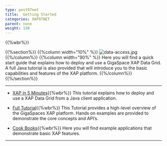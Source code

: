 ```yaml
---
type: post97net
title:  Getting Started
categories: XAP97NET
parent: none
weight: 150
---
```


{{%wbr%}}

{{%section%}}
{{%column width="10%" %}}
![data-access.jpg](/attachment_files/subject/data-access.png)
{{%/column%}}
{{%column width="90%" %}}
Here you will find a quick start guide that explains how to deploy and use a GigaSpace XAP Data Grid.
A full Java tutorial is also provided that will introduce you to the basic capabilities and features of the XAP platform.
{{%/column%}}
{{%/section%}}

<hr/>

- [XAP in 5 Minutes](./dotnet-your-first-data-grid-application.html){{%wbr%}}
This tutorial explains how to deploy and use a XAP Data Grid from a Java client application.


- [Full Tutorial](./net-home.html){{%wbr%}}
This Tutorial provides a high-level overview of the GigaSpaces XAP platform. Hands on examples are provided to demonstrate the core concepts and API’s.

- [Cook Books](./cook-books.html){{%wbr%}}
Here you will find example applications that demonstrate basic XAP features.

<hr/>
